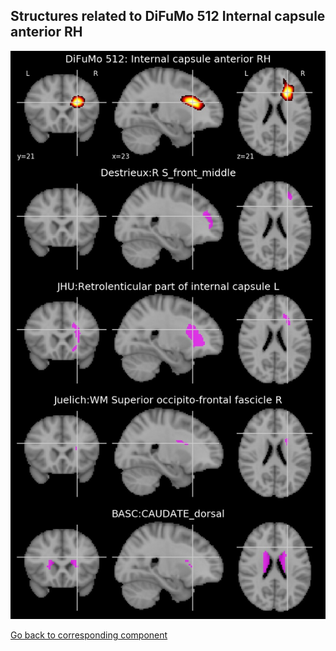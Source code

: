 


## Structures related to DiFuMo 512 Internal capsule anterior RH

![483](483.jpg "Structures related to DiFuMo 512 Internal capsule anterior RH")

[Go back to corresponding component](https://parietal-inria.github.io/DiFuMo/512/html/483.html)